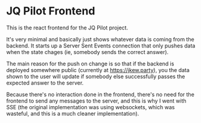 # JQ Pilot Frontend

This is the react frontend for the JQ Pilot project.

It's very minimal and basically just shows whatever data is coming from the backend. It starts up a Server Sent Events connection that only pushes data when the state chages (ie, somebody sends the correct answer).

The main reason for the push on change is so that if the backend is deployed somewhere public (currently at https://jkew.party), you the data shown to the user will update if somebody else successfully passes the expected answer to the server.

Because there's no interaction done in the frontend, there's no need for the frontend to send any messages to the server, and this is why I went with SSE (the original implementation was using websockets, which was wasteful, and this is a much cleaner implementation).
